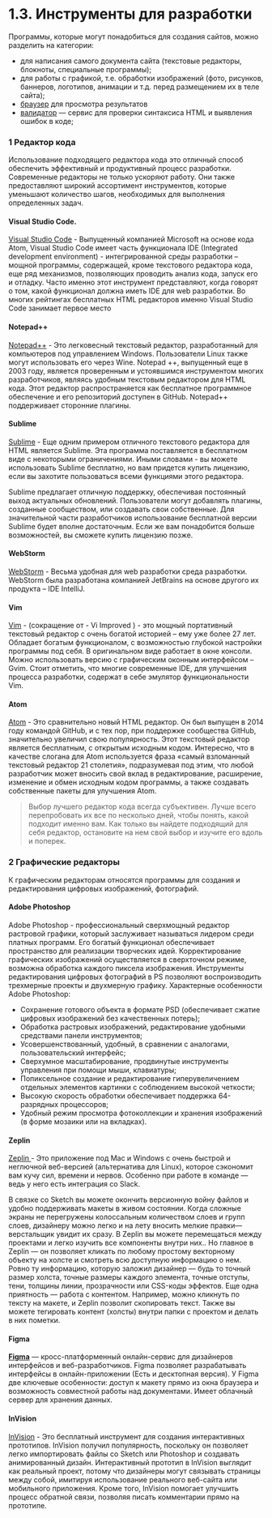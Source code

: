 # 1.3. Инструменты для разработки

Программы, которые могут понадобиться для создания сайтов, можно разделить на категории:

* для написания самого документа сайта \(текстовые редакторы, блокноты, специальные программы\);
* для работы с графикой, т.е. обработки изображений \(фото, рисунков, баннеров, логотипов, анимации и т.д. перед размещением их в теле сайта\);
* [браузер](http://www.google.com/intl/ru/chrome/) для просмотра результатов
* [валидатор](https://validator.w3.org/) — сервис для проверки синтаксиса HTML и выявления ошибок в коде;

### 1 Редактор кода

Использование подходящего редактора кода это отличный способ обеспечить эффективный и продуктивный процесс разработки. Современные редакторы не только ускоряют работу. Они также предоставляют широкий ассортимент инструментов, которые уменьшают количество шагов, необходимых для выполнения определенных задач.

####  Visual Studio Code.

[Visual Studio Code](https://code.visualstudio.com/) - Выпущенный компанией Microsoft на основе кода Atom, Visual Studio Code имеет часть функционала IDE \(Integrated development environment\) - интегрированной среды разработки – мощной программы, содержащей, кроме текстового редактора кода, еще ряд механизмов, позволяющих проводить анализ кода, запуск его и отладку. Часто именно этот инструмент представляют, когда говорят о том, какой функционал должна иметь IDE для web разработки. Во многих рейтингах бесплатных HTML редакторов именно Visual Studio Code занимает первое место

#### Notepad++

[Notepad++](https://notepad-plus-plus.org/) - Это легковесный текстовый редактор, разработанный для компьютеров под управлением Windows. Пользователи Linux также могут использовать его через Wine. Notepad ++, выпущенный еще в 2003 году, является проверенным и устоявшимся инструментом многих разработчиков, являясь удобным текстовым редактором для HTML кода. Этот редактор распространяется как бесплатное программное обеспечение и его репозиторий доступен в GitHub. Notepad++ поддерживает сторонние плагины.

#### Sublime

[Sublime](https://www.sublimetext.com/) - Еще одним примером отличного текстового редактора для HTML является Sublime. Эта программа поставляется в бесплатном виде с некоторыми ограничениями. Иными словами - вы можете использовать Sublime бесплатно, но вам придется купить лицензию, если вы захотите пользоваться всеми функциями этого редактора.

Sublime предлагает отличную поддержку, обеспечивая постоянный выход актуальных обновлений. Пользователи могут добавлять плагины, созданные сообществом, или создавать свои собственные. Для значительной части разработчиков использование бесплатной версии Sublime будет вполне достаточным. Если же вам понадобится больше возможностей, вы сможете купить лицензию позже.

#### WebStorm

[WebStorm](https://www.jetbrains.com/webstorm/) - Весьма удобная для web разработки среда разработки. WebStorm была разработана компанией JetBrains на основе другого их продукта – IDE IntelliJ.

#### Vim

[Vim](http://www.vim.org/) - \(сокращение от - Vi Improved \) - это мощный портативный текстовый редактор с очень богатой историей – ему уже более 27 лет. Обладает богатым функционалом, с возможностью глубокой настройки программы под себя. В оригинальном виде работает в окне консоли. Можно использовать версию с графическим оконным интерфейсом – Gvim. Стоит отметить, что многие современные IDE, для улучшения процесса разработки, содержат в себе эмулятор функциональности Vim.

#### Atom

[Atom](https://atom.io/) - Это сравнительно новый HTML редактор. Он был выпущен в 2014 году командой GitHub, и с тех пор, при поддержке сообщества GitHub, значительно увеличил свою популярность. Этот текстовый редактор является бесплатным, с открытым исходным кодом. Интересно, что в качестве слогана для Atom используется фраза «самый взломанный текстовый редактор 21 столетия», подразумевая под этим, что любой разработчик может вносить свой вклад в редактирование, расширение, изменение и обмен исходным кодом программы, а также создавать собственные пакеты для улучшения Atom.

> Выбор лучшего редактор кода всегда субъективен. Лучше всего перепробовать их все по несколько дней, чтобы понять, какой подходит именно вам. Как только вы найдете подходящий для себя редактор, остановите на нем свой выбор и изучите его вдоль и поперек.

### 2 Графические редакторы

К графическим редакторам относятся программы для создания и редактирования цифровых изображений, фотографий.

#### Аdobe Рhotoshop

Аdobe Рhotoshop - профессиональный сверхмощный редактор растровой графики, который заслуживает называться лидером среди платных программ. Его богатый функционал обеспечивает пространство для реализации творческих идей. Корректирование графических изображений осуществляется в сверхточном режиме, возможна обработка каждого пиксела изображения. Инструменты редактирования цифровых фотографий в PS позволяют воспроизводить трехмерные проекты и двухмерную графику. Характерные особенности Аdobe Рhotoshop:

* Сохранение готового объекта в формате PSD \(обеспечивает сжатие цифровых изображений без качественных потерь\);
* Обработка растровых изображений, редактирование удобными средствами панели инструментов;
* Усовершенствованный, удобный, в сравнении с аналогами, пользовательский интерфейс;
* Сверхумное масштабирование, продвинутые инструменты управления при помощи мыши, клавиатуры;
* Попиксельное создание и редактирование гиперувеличением отдельных элементов картинки с соблюдением высокой четкости;
* Высокую скорость обработки обеспечивает поддержка 64-разрядных процессоров;
* Удобный режим просмотра фотоколлекции и хранения изображений \(в форме мозаики или на вкладках\).

#### Zeplin

[Zeplin ](https://zeplin.io/) - Это приложение под Mac и Windows с очень быстрой и неглючной веб-версией \(альтернатива для Linux\), которое сэкономит вам кучу сил, времени и нервов. Особенно при работе в команде — ведь у него есть интеграция со Slack.

В связке со Sketch вы можете окончить версионную войну файлов и удобно поддерживать макеты в живом состоянии. Когда сложные экраны не перегружены колоссальным количеством слоев и групп слоев, дизайнеру можно легко и на лету вносить мелкие правки— верстальщик увидит их сразу. В Zeplin вы можете перемещаться между проектами и легко изучить все компоненты внутри них.. Но главное в Zeplin — он позволяет кликать по любому простому векторному объекту на холсте и смотреть всю доступную информацию о нем. Ровно ту информацию, которую заложил дизайнер — будь то точный размер холста, точные размеры каждого элемента, точные отступы, тени, толщины линии, прозрачности или CSS-коды эффектов. Еще одна приятность — работа с контентом. Например, можно кликнуть по тексту на макете, и Zeplin позволит скопировать текст. Также вы можете тегировать контент \(холсты\) внутри папки с проектом и делать в них пометки.

#### Figma

[**Figma**](http://www.figma.com./) — кросс-платформенный онлайн-сервис для дизайнеров интерфейсов и веб-разработчиков. Figma позволяет разрабатывать интерфейсы в онлайн-приложении \(Есть и десктопная версия\). У Figma две ключевые особенности: доступ к макету прямо из окна браузера и возможность совместной работы над документами. Имеет облачный сервер для хранения данных.

#### InVision

[InVision](https://www.invisionapp.com/) - Это бесплатный инструмент для создания интерактивных прототипов. InVision получил популярность, поскольку он позволяет легко импортировать файлы со Sketch или Photoshop и создавать анимированный дизайн. Интерактивный прототип в InVision выглядит как реальный проект, потому что дизайнеры могут связывать страницы между собой, имитируя использование реального веб-сайта или мобильного приложения. Кроме того, InVision помогает улучшить процесс обратной связи, позволяя писать комментарии прямо на прототипе.

## 

